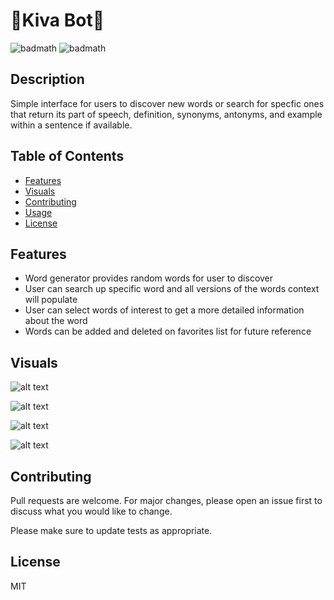 # 🤖Kiva Bot🤖
![badmath](https://img.shields.io/badge/Swift-FA7343?style=for-the-badge&logo=swift&logoColor=white)
![badmath](http://ForTheBadge.com/images/badges/built-with-love.svg)

## Description
Simple interface for users to discover new words or search for specfic ones that return its part of speech, definition, synonyms, antonyms, and example within a sentence if available. 

## Table of Contents

- [Features](#features)
- [Visuals](#Visuals)
- [Contributing](#Contributing)
- [Usage](#Usage)
- [License](#License)

## Features
- Word generator provides random words for user to discover
- User can search up specific word and all versions of the words context will populate
- User can select words of interest to get a more detailed information about the word
- Words can be added and deleted on favorites list for future reference

## Visuals

![alt text](https://i.imgur.com/qGeKtEC.png)

![alt text](https://i.imgur.com/b7z68GZ.png)
    
![alt text](https://i.imgur.com/bz0825E.png)

![alt text](https://i.imgur.com/QVOMzkS.png)

## Contributing
Pull requests are welcome. For major changes, please open an issue first to discuss what you would like to change.

Please make sure to update tests as appropriate.

## License

MIT
